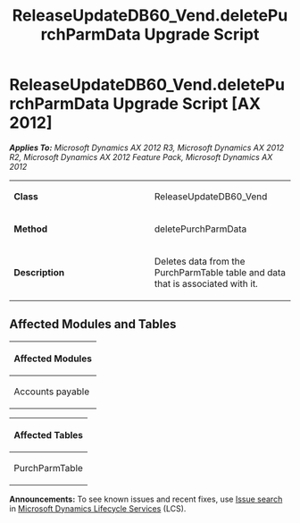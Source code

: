 ﻿---
title: ReleaseUpdateDB60_Vend.deletePurchParmData Upgrade Script
TOCTitle: ReleaseUpdateDB60_Vend.deletePurchParmData Upgrade Script
ms:assetid: 0bcebf31-13a2-d707-7fa2-f99b47085e5a
ms:mtpsurl: https://msdn.microsoft.com/en-us/library/JJ735658(v=AX.60)
ms:contentKeyID: 49706568
ms.date: 05/18/2015
mtps_version: v=AX.60
---

# ReleaseUpdateDB60\_Vend.deletePurchParmData Upgrade Script [AX 2012]


_**Applies To:** Microsoft Dynamics AX 2012 R3, Microsoft Dynamics AX 2012 R2, Microsoft Dynamics AX 2012 Feature Pack, Microsoft Dynamics AX 2012_

<table>
<colgroup>
<col style="width: 50%" />
<col style="width: 50%" />
</colgroup>
<tbody>
<tr class="odd">
<td><p><strong>Class</strong></p></td>
<td><p>ReleaseUpdateDB60_Vend</p></td>
</tr>
<tr class="even">
<td><p><strong>Method</strong></p></td>
<td><p>deletePurchParmData</p></td>
</tr>
<tr class="odd">
<td><p><strong>Description</strong></p></td>
<td><p>Deletes data from the PurchParmTable table and data that is associated with it.</p></td>
</tr>
</tbody>
</table>


## Affected Modules and Tables

<table>
<colgroup>
<col style="width: 100%" />
</colgroup>
<thead>
<tr class="header">
<th><p>Affected Modules</p></th>
</tr>
</thead>
<tbody>
<tr class="odd">
<td><p>Accounts payable</p></td>
</tr>
</tbody>
</table>


<table>
<colgroup>
<col style="width: 100%" />
</colgroup>
<thead>
<tr class="header">
<th><p>Affected Tables</p></th>
</tr>
</thead>
<tbody>
<tr class="odd">
<td><p>PurchParmTable</p></td>
</tr>
</tbody>
</table>

  
**Announcements:** To see known issues and recent fixes, use [Issue search](http://go.microsoft.com/fwlink/?linkid=389258) in [Microsoft Dynamics Lifecycle Services](http://go.microsoft.com/fwlink/?linkid=306505) (LCS).

